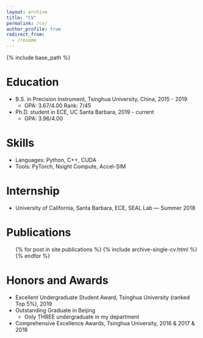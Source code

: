 ```yaml
---
layout: archive
title: "CV"
permalink: /cv/
author_profile: true
redirect_from:
  - /resume
---
```


{% include base_path %}

Education
======
* B.S. in Precision Instrument, Tsinghua University, China, 2015 - 2019
  * GPA: 3.67/4.00  Rank: 7/45
* Ph.D. student in ECE, UC Santa Barbara, 2019 - current
  * GPA: 3.96/4.00

Skills
======
* Languages: Python, C++, CUDA
* Tools: PyTorch, Nsight Compute, Accel-SIM

Internship
======
* University of California, Santa Barbara, ECE, SEAL Lab — Summer 2018

Publications
======
  <ul>{% for post in site.publications %}
    {% include archive-single-cv.html %}
  {% endfor %}</ul>
  
<!--
Talks
======
  <ul>{% for post in site.talks %}
    {% include archive-single-talk-cv.html %}
  {% endfor %}</ul>
-->
  
Honors and Awards
======
* Excellent Undergraduate Student Award, Tsinghua University (ranked Top 5%), 2019
* Outstanding Graduate in Beijing
  * Only THREE undergraduate in my department
* Comprehensive Excellence Awards, Tsinghua University, 2016 & 2017 & 2018

